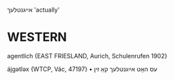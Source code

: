 אייגנטלעך
'actually'

WESTERN
========

agentlich {EAST FRIESLAND, Aurich, Schulenrufen 1902}

ájgətləx {WTCP, Vác, 47197}
	•	עס האָט אײַגנטלעך קאַ זין